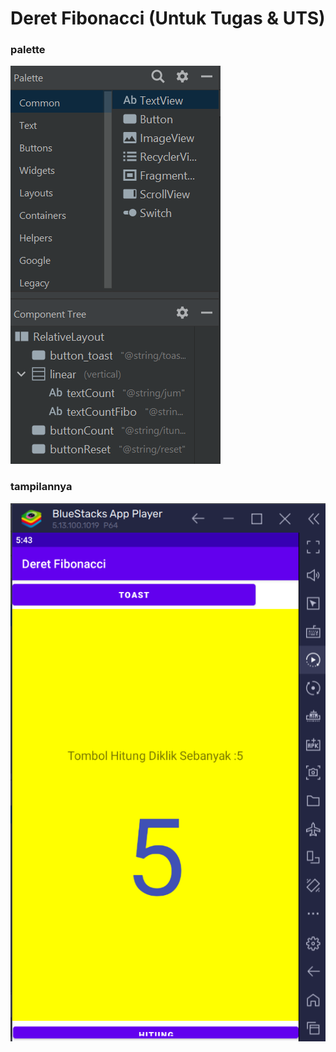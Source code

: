 # Deret Fibonacci (Untuk Tugas & UTS)

### palette
![foto](other/fotos/palette.png)

### tampilannya
![foto](other/fotos/tampil.png)